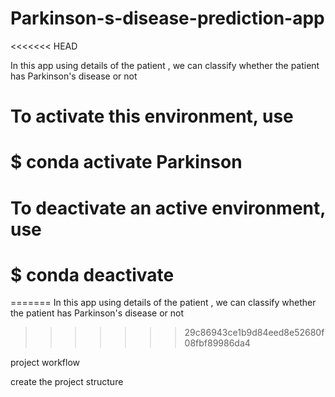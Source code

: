 # Parkinson-s-disease-prediction-app

<<<<<<< HEAD

In this app using details of the patient , we can classify whether the patient has Parkinson's disease or not

# To activate this environment, use

#

# $ conda activate Parkinson

#

# To deactivate an active environment, use

#

# $ conda deactivate

=======
In this app using details of the patient , we can classify whether the patient has Parkinson's disease or not

> > > > > > > 29c86943ce1b9d84eed8e52680f08fbf89986da4

project workflow

create the project structure
